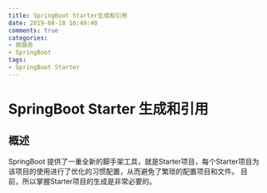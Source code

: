 ```yaml
---
title: SpringBoot Starter生成和引用
date: 2019-08-18 16:49:40
comments: true
categories:
- 微服务
- SpringBoot
tags:
- SpringBoot Starter
---
```


# SpringBoot Starter 生成和引用

## 概述
SpringBoot 提供了一重全新的脚手架工具，就是Starter项目，每个Starter项目为该项目的使用进行了优化的习惯配置，从而避免了繁琐的配置项目和文件。
目前，所以掌握Starter项目的生成是非常必要的。

<!-- more -->
